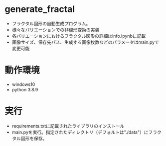 # generate_fractal

- フラクタル図形の自動生成プログラム。  
- 様々なバリエーションでの非線形変換の実装  
- 各バリエーションにおけるフラクタル図形の詳細はinfo.ipynbに記載
- 画像サイズ、保存先パス、生成する画像枚数などのパラメータはmain.pyで変更可能

# 動作環境
- windows10  
- python 3.8.9

# 実行
- requirements.txtに記載されたライブラリのインストール
- main.pyを実行。指定されたディレクトリ（デフォルトは"./data"）にフラクタル図形を保存。

